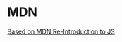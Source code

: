 
# MDN
[Based on MDN Re-Introduction to JS](https://developer.mozilla.org/en-US/docs/Web/JavaScript/A_re-introduction_to_JavaScript)
